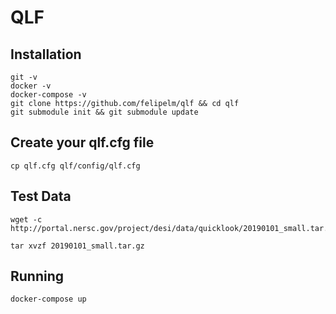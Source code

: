 # QLF

## Installation

```
git -v
docker -v
docker-compose -v
git clone https://github.com/felipelm/qlf && cd qlf
git submodule init && git submodule update
```

## Create your qlf.cfg file

```
cp qlf.cfg qlf/config/qlf.cfg
```

## Test Data

```
wget -c http://portal.nersc.gov/project/desi/data/quicklook/20190101_small.tar.gz 

tar xvzf 20190101_small.tar.gz
```

## Running

```
docker-compose up
```